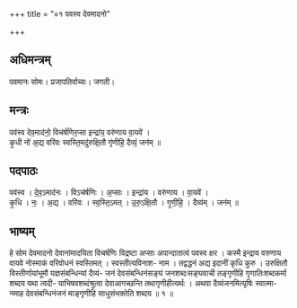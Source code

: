 +++
title = "०१ पवस्व देवमादनो"

+++
## अधिमन्त्रम्
पवमानः सोमः। प्रजापतिर्वाच्यः। जगती।

## मन्त्रः
पव॑स्व देव॒माद॑नो॒ विच॑र्षणिर॒प्सा इन्द्रा॑य॒ वरु॑णाय वा॒यवे॑ ।  
कृ॒धी नो॑ अ॒द्य वरि॑वः स्वस्ति॒मदु॑रुक्षि॒तौ गृ॑णीहि॒ दैव्यं॒ जन॑म् ॥

## पदपाठः
पव॑स्व । दे॒व॒ऽमाद॑नः । विऽच॑र्षणिः । अ॒प्साः । इन्द्रा॑य । वरु॑णाय । वा॒यवे॑ ।  
कृ॒धि । नः॒ । अ॒द्य । वरि॑वः । स्व॒स्ति॒ऽमत् । उ॒रु॒ऽक्षि॒तौ । गृ॒णी॒हि॒ । दैव्य॑म् । जन॑म् ॥

## भाष्यम्
हे सोम देवमादनो देवानांमादयिता विचर्षणिः विद्रष्टा अप्साः अपान्दातात्वं पवस्व क्षर । कस्मै इन्द्राय वरुणाय वायवे नोस्माकं वरिवोधनं स्वस्तिमत् । स्वस्तीत्यविनाश- नाम । तद्वद्धनं अद्य इदानीं कृधि कुरु । उरुक्षितौ विस्तीर्णायांभूमौ यज्ञसंबन्धिन्यां दैव्यं- जनं देवसंबन्धिनंसङ्घं जनशब्दःसङ्घवाची तङ्गृणीहि गृणातिःशब्दकर्मा शब्दय यथा त्वदी- याभिषवशब्दंश्रुत्वा देवाआगच्छन्ति तथागृणीहीत्यर्थः । अथवा दैव्यंजनमित्यृषिः स्वात्मा- नमाह देवसंबन्धिनंजनं माङ्गृणीहि साधुसंभक्तेति शब्दय ॥ १ ॥